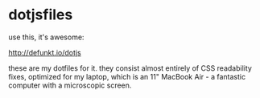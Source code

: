 dotjsfiles
==========

use this, it's awesome:

http://defunkt.io/dotjs

these are my dotfiles for it. they consist almost entirely of CSS readability fixes, optimized for my laptop, which is an 11" MacBook Air - a fantastic computer with a microscopic screen.

